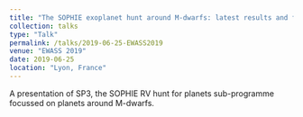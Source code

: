 ```yaml
---
title: "The SOPHIE exoplanet hunt around M-dwarfs: latest results and future perspectives"
collection: talks
type: "Talk"
permalink: /talks/2019-06-25-EWASS2019
venue: "EWASS 2019"
date: 2019-06-25
location: "Lyon, France"
---
```


A presentation of SP3, the SOPHIE RV hunt for planets sub-programme focussed on planets around M-dwarfs. 